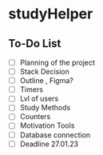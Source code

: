 # studyHelper

## To-Do List

- [ ] Planning of the project
- [ ] Stack Decision
- [ ] Outline , Figma?
- [ ] Timers
- [ ] Lvl of users
- [ ] Study Methods
- [ ] Counters
- [ ] Motivation Tools
- [ ] Database connection
- [ ] Deadline 27.01.23
